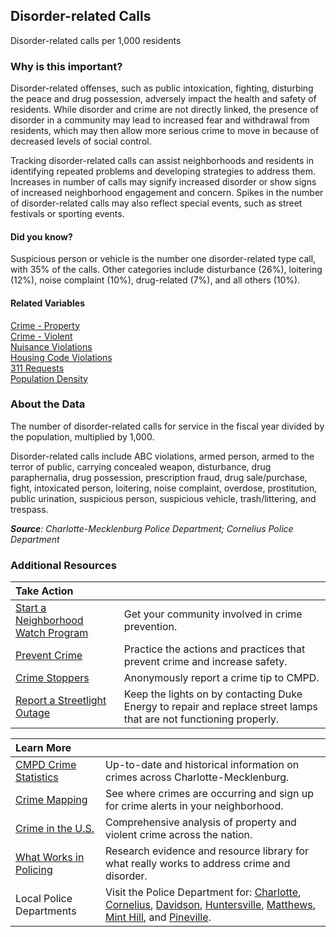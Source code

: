 ## Disorder-related Calls
Disorder-related calls per 1,000 residents

### Why is this important?
Disorder-related offenses, such as public intoxication, fighting, disturbing the peace and drug possession, adversely impact the health and safety of residents. While disorder and crime are not directly linked, the presence of disorder in a community may lead to increased fear and withdrawal from residents, which may then allow more serious crime to move in because of decreased levels of social control. 

Tracking disorder-related calls can assist neighborhoods and residents in identifying repeated problems and developing strategies to address them. Increases in number of calls may signify increased disorder or show signs of increased neighborhood engagement and concern. Spikes in the number of disorder-related calls may also reflect special events, such as street festivals or sporting events.

#### Did you know?
Suspicious person or vehicle is the number one disorder-related type call, with 35% of the calls. Other categories include disturbance (26%), loitering (12%), noise complaint (10%), drug-related (7%), and all others (10%).

#### Related Variables
<a href="javascript:void(0)" onclick="model.metricId = 'm59'">Crime - Property</a>  
<a href="javascript:void(0)" onclick="model.metricId = 'm58'">Crime - Violent</a>  
<a href="javascript:void(0)" onclick="model.metricId = 'm32'">Nuisance Violations</a>  
<a href="javascript:void(0)" onclick="model.metricId = 'm68'">Housing Code Violations</a>  
<a href="javascript:void(0)" onclick="model.metricId = 'm52'">311 Requests</a>  
<a href="javascript:void(0)" onclick="model.metricId = 'm47'">Population Density</a>  


### About the Data
The number of disorder-related calls for service in the fiscal year divided by the population, multiplied by 1,000. 

Disorder-related calls include ABC violations, armed person, armed to the terror of public, carrying concealed weapon, disturbance, drug paraphernalia, drug possession, prescription fraud, drug sale/purchase, fight, intoxicated person, loitering, noise complaint, overdose, prostitution, public urination, suspicious person, suspicious vehicle, trash/littering, and trespass.

_**Source**: Charlotte-Mecklenburg Police Department; Cornelius Police Department_

### Additional Resources
|Take Action |     |
|:- |:- |
|[Start a Neighborhood Watch Program](http://charlottenc.gov/CMPD/Safety/Pages/Community-Programs.aspx) |Get your community involved in crime prevention.
|[Prevent Crime](http://charlottenc.gov/CMPD/Safety/Pages/Safety-Tips.aspx)|Practice the actions and practices that prevent crime and increase safety.
| [Crime Stoppers](http://charlottenc.gov/CMPD/Safety/Pages/CrimeStoppers.aspx) |Anonymously report a crime tip to CMPD.
|[Report a Streetlight Outage](https://www.duke-energy.com/north-carolina-business/products/lighting/request-light-repair.asp) |Keep the lights on by contacting Duke Energy to repair and replace street lamps that are not functioning properly.

|Learn More |     |
|:- |:- |
|[CMPD Crime Statistics](http://charlottenc.gov/CMPD/Safety/Pages/CrimeStats.aspx)|Up-to-date and historical information on crimes across Charlotte-Mecklenburg.
|[Crime Mapping](http://www.crimemapping.com/map/agency/65) |See where crimes are occurring and sign up for crime alerts in your neighborhood. 
|[Crime in the U.S.](http://www.fbi.gov/stats-services/crimestats)|Comprehensive analysis of property and violent crime across the nation.
|[What Works in Policing](http://cebcp.org/evidence-based-policing/what-works-in-policing/) |Research evidence and resource library for what really works to address crime and disorder.
|Local Police Departments|Visit the Police Department for: [Charlotte](http://charlottenc.gov/cmpd/Pages/default.aspx), [Cornelius](http://www.cornelius.org/index.aspx?nid=189), [Davidson](http://www.ci.davidson.nc.us/index.aspx?NID=126), [Huntersville](http://www.huntersville.org/Departments/Police.aspx), [Matthews](http://matthewsnc.gov/pview.aspx?id=20737&catID=567), [Mint Hill](http://www.minthill.com/police_department.php?Police-Department-1), and [Pineville](http://www.pinevillencpolice.com/).